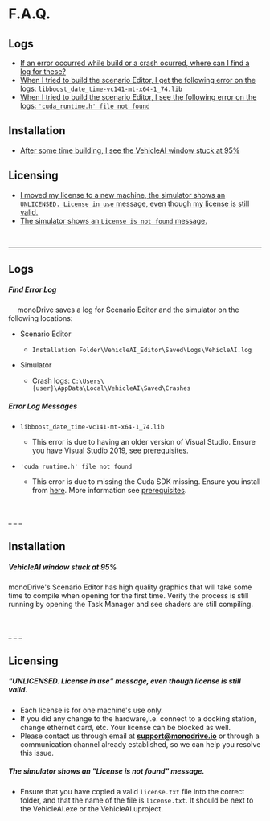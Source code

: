 # F.A.Q.   

<h2> Logs </h2>

- [ If an error occurred while build or a crash ocurred, where can I find a log for these?](./#find-error-log)
- [When I tried to build the scenario Editor, I get the following error on the logs: ```libboost_date_time-vc141-mt-x64-1_74.lib```](./#error-log-messages)
- [When I tried to build the scenario Editor, I see the following error on the logs: ```'cuda_runtime.h' file not found```](./#error-log-messages)

<h2> Installation </h2>

- [After some time building, I see the VehicleAI window stuck at 95%](./#vehicleai-window-stuck-at-95)

<h2> Licensing </h2>

- [I moved my license to a new machine, the simulator shows an ```UNLICENSED. License in use``` message, even though my license is still valid.](./#unlicensed-license-in-use-message-even-though-license-is-still-valid)
- [The simulator shows an ```License is not found``` message.](./#the-simulator-shows-an-license-is-not-found-message)
<p>&nbsp;</p>

_ _ _ 

## Logs

##### Find Error Log

&emsp; monoDrive saves a log for Scenario Editor and the simulator on the following locations:

 - Scenario Editor   
    - `Installation Folder\VehicleAI_Editor\Saved\Logs\VehicleAI.log`

 - Simulator   
    - Crash logs: `C:\Users\{user}\AppData\Local\VehicleAI\Saved\Crashes`

##### Error Log Messages
- ```libboost_date_time-vc141-mt-x64-1_74.lib```
    - This error is due to having an older version of Visual Studio. Ensure you have Visual Studio 2019, see [prerequisites](Getting_Started.md). 

- ```'cuda_runtime.h' file not found```
    -  This error is due to missing the Cuda SDK missing. Ensure you install from [here](https://developer.nvidia.com/cuda-10.2-download-archive). More information see [prerequisites](Getting_Started.md).   
<p>&nbsp;</p>
_ _ _ 

## Installation

##### VehicleAI window stuck at 95%

monoDrive's Scenario Editor has high quality graphics that will take some time to compile when opening for the first time. Verify the process is still running by opening the Task Manager and see shaders are still compiling.
<p>&nbsp;</p>
_ _ _ 

## Licensing 

##### "UNLICENSED. License in use" message, even though license is still valid.

- Each license is for one machine's use only. 
- If you did any change to the hardware,i.e. connect to a docking station, change ethernet card, etc. Your license can be blocked as well. 
- Please contact us through email at **support@monodrive.io** or through a communication channel already established, so we can help you resolve this issue. 

##### The simulator shows an "License is not found" message.

- Ensure that you have copied a valid `license.txt` file into the correct folder, and that the name of the file is `license.txt`. It should be next to the VehicleAI.exe or the VehicleAI.uproject.   
<p>&nbsp;</p>


